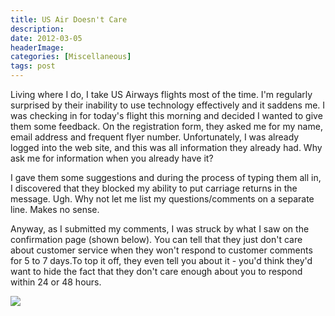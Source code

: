 ```yaml
---
title: US Air Doesn't Care
description: 
date: 2012-03-05
headerImage: 
categories: [Miscellaneous]
tags: post
---
```


Living where I do, I take US Airways flights most of the time. I'm regularly surprised by their inability to use technology effectively and it saddens me. I was checking in for today's flight this morning and decided I wanted to give them some feedback. On the registration form, they asked me for my name, email address and frequent flyer number. Unfortunately, I was already logged into the web site, and this was all information they already had. Why ask me for information when you already have it?

I gave them some suggestions and during the process of typing them all in, I discovered that they blocked my ability to put carriage returns in the message. Ugh. Why not let me list my questions/comments on a separate line. Makes no sense.

Anyway, as I submitted my comments, I was struck by what I saw on the confirmation page (shown below). You can tell that they just don't care about customer service when they won't respond to customer comments for 5 to 7 days.To top it off, they even tell you about it - you'd think they'd want to hide the fact that they don't care enough about you to respond within 24 or 48 hours.

![](images/stories/2012/usair-web.png)